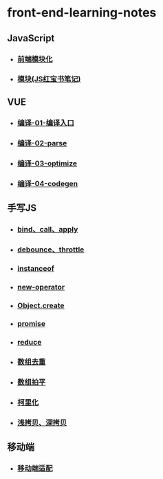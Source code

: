 # front-end-learning-notes 

## JavaScript 

- ### [前端模块化](./markdown/JavaScript/前端模块化.md)

- ### [模块(JS红宝书笔记)](./markdown/JavaScript/模块(JS红宝书笔记).md)

## VUE 

- ### [编译-01-编译入口](./markdown/VUE/编译-01-编译入口.md)

- ### [编译-02-parse](./markdown/VUE/编译-02-parse.md)

- ### [编译-03-optimize](./markdown/VUE/编译-03-optimize.md)

- ### [编译-04-codegen](./markdown/VUE/编译-04-codegen.md)

## 手写JS 

- ### [bind、call、apply](./markdown/手写JS/bind、call、apply.md)

- ### [debounce、throttle](./markdown/手写JS/debounce、throttle.md)

- ### [instanceof](./markdown/手写JS/instanceof.md)

- ### [new-operator](./markdown/手写JS/new-operator.md)

- ### [Object.create](./markdown/手写JS/Object.create.md)

- ### [promise](./markdown/手写JS/promise.md)

- ### [reduce](./markdown/手写JS/reduce.md)

- ### [数组去重](./markdown/手写JS/数组去重.md)

- ### [数组拍平](./markdown/手写JS/数组拍平.md)

- ### [柯里化](./markdown/手写JS/柯里化.md)

- ### [浅拷贝、深拷贝](./markdown/手写JS/浅拷贝、深拷贝.md)

## 移动端 

- ### [移动端适配](./markdown/移动端/移动端适配.md)

